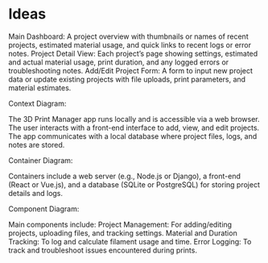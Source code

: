 # Ideas

Main Dashboard: A project overview with thumbnails or names of recent projects, estimated material usage, and quick links to recent logs or error notes.
Project Detail View: Each project’s page showing settings, estimated and actual material usage, print duration, and any logged errors or troubleshooting notes.
Add/Edit Project Form: A form to input new project data or update existing projects with file uploads, print parameters, and material estimates.


Context Diagram:

  The 3D Print Manager app runs locally and is accessible via a web browser. The user interacts with a front-end interface to add, view, and edit projects. The app communicates with a local database where project files, logs, and notes are stored.

Container Diagram:

  Containers include a web server (e.g., Node.js or Django), a front-end (React or Vue.js), and a database (SQLite or PostgreSQL) for storing project details and logs.

Component Diagram:

  Main components include:
        Project Management: For adding/editing projects, uploading files, and tracking settings.
        Material and Duration Tracking: To log and calculate filament usage and time.
        Error Logging: To track and troubleshoot issues encountered during prints.
